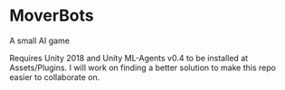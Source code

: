 # MoverBots
A small AI game

Requires Unity 2018 and Unity ML-Agents v0.4 to be installed at Assets/Plugins.  I will work on finding a better solution to make this repo easier to collaborate on.
